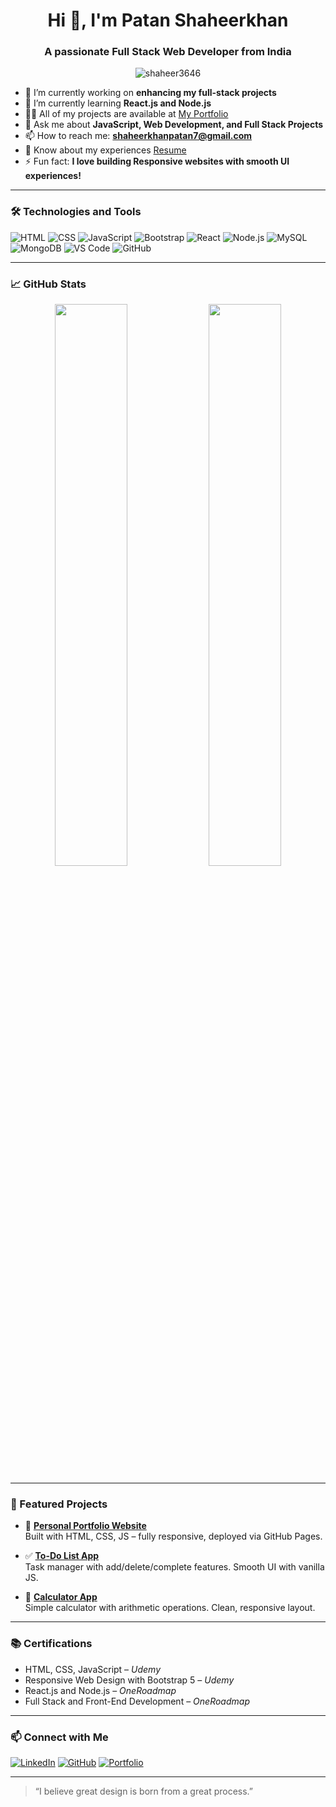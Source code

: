 <h1 align="center">Hi 👋, I'm Patan Shaheerkhan</h1>
<h3 align="center">A passionate Full Stack Web Developer from India</h3>

<p align="center">
  <img src="https://komarev.com/ghpvc/?username=shaheer3646&label=Profile%20views&color=0e75b6&style=flat" alt="shaheer3646" />
</p>

- 🔭 I’m currently working on **enhancing my full-stack projects**
- 🌱 I’m currently learning **React.js and Node.js**
- 👨‍💻 All of my projects are available at [My Portfolio](https://shaheer3646.github.io/portfolio-website/)
- 💬 Ask me about **JavaScript, Web Development, and Full Stack Projects**
- 📫 How to reach me: **shaheerkhanpatan7@gmail.com**
- 📄 Know about my experiences [Resume](mailto:patanshaheerkhan28@gmail.com)
- ⚡ Fun fact: **I love building Responsive websites with smooth UI experiences!**

---

### 🛠️ Technologies and Tools

![HTML](https://img.shields.io/badge/-HTML5-orange?logo=html5&logoColor=white&style=for-the-badge)
![CSS](https://img.shields.io/badge/-CSS3-blue?logo=css3&logoColor=white&style=for-the-badge)
![JavaScript](https://img.shields.io/badge/-JavaScript-yellow?logo=javascript&logoColor=white&style=for-the-badge)
![Bootstrap](https://img.shields.io/badge/-Bootstrap-purple?logo=bootstrap&logoColor=white&style=for-the-badge)
![React](https://img.shields.io/badge/-React-blue?logo=react&logoColor=white&style=for-the-badge)
![Node.js](https://img.shields.io/badge/-Node.js-green?logo=node.js&logoColor=white&style=for-the-badge)
![MySQL](https://img.shields.io/badge/-MySQL-blue?logo=mysql&logoColor=white&style=for-the-badge)
![MongoDB](https://img.shields.io/badge/-MongoDB-green?logo=mongodb&logoColor=white&style=for-the-badge)
![VS Code](https://img.shields.io/badge/-VSCode-007ACC?logo=visual-studio-code&logoColor=white&style=for-the-badge)
![GitHub](https://img.shields.io/badge/-GitHub-181717?logo=github&logoColor=white&style=for-the-badge)

---

### 📈 GitHub Stats

<p align="center">
  <img width="48%" src="https://github-readme-stats.vercel.app/api?username=shaheer3646&show_icons=true&theme=radical" />
  <img width="48%" src="https://github-readme-streak-stats.herokuapp.com?user=shaheer3646&theme=radical" />
</p>

---

### 🌟 Featured Projects

- 🎨 [**Personal Portfolio Website**](https://shaheer3646.github.io/portfolio-website)  
  Built with HTML, CSS, JS – fully responsive, deployed via GitHub Pages.

- ✅ [**To-Do List App**](https://shaheer3646.github.io/To-Do-List-App)  
  Task manager with add/delete/complete features. Smooth UI with vanilla JS.

- 🧮 [**Calculator App**](https://shaheer3646.github.io/calculator)  
  Simple calculator with arithmetic operations. Clean, responsive layout.

---

### 📚 Certifications
- HTML, CSS, JavaScript – *Udemy*
- Responsive Web Design with Bootstrap 5 – *Udemy*
- React.js and Node.js – *OneRoadmap*
- Full Stack and Front-End Development – *OneRoadmap*


---

### 📫 Connect with Me

[![LinkedIn](https://img.shields.io/badge/-LinkedIn-blue?logo=linkedin&logoColor=white&style=for-the-badge)](https://www.linkedin.com/in/shaheer-khan-patan/)
[![GitHub](https://img.shields.io/badge/-GitHub-black?logo=github&logoColor=white&style=for-the-badge)](https://github.com/shaheer3646)
[![Portfolio](https://img.shields.io/badge/-Portfolio-red?logo=google-chrome&logoColor=white&style=for-the-badge)](https://shaheer3646.github.io/portfolio-website)

---

> “I believe great design is born from a great process.”

